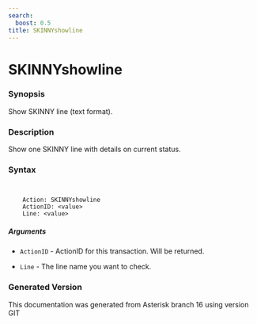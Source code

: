 ```yaml
---
search:
  boost: 0.5
title: SKINNYshowline
---
```


# SKINNYshowline

### Synopsis

Show SKINNY line (text format).

### Description

Show one SKINNY line with details on current status.<br>


### Syntax


```


    Action: SKINNYshowline
    ActionID: <value>
    Line: <value>

```
##### Arguments


* `ActionID` - ActionID for this transaction. Will be returned.<br>

* `Line` - The line name you want to check.<br>


### Generated Version

This documentation was generated from Asterisk branch 16 using version GIT 